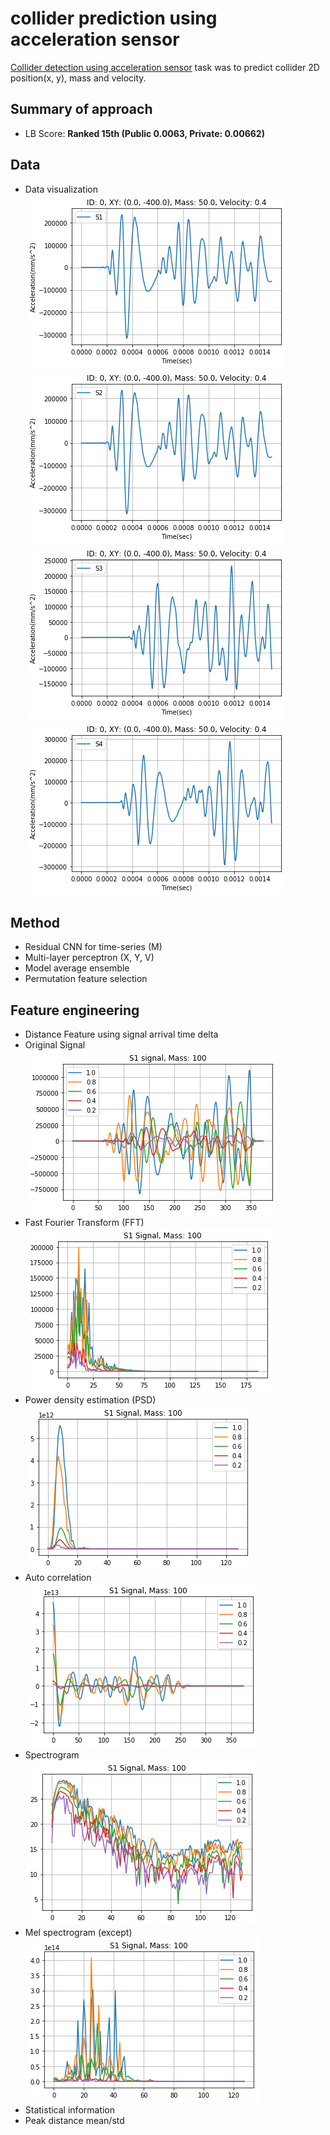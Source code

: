 # collider prediction using acceleration sensor
[Collider detection using acceleration sensor](https://dacon.io/competitions/official/235614/overview/) task was to predict collider 2D position(x, y), mass and velocity.<br/>

## Summary of approach
- LB Score: **Ranked 15th (Public 0.0063, Private: 0.00662)**

## Data
- Data visualization<br/>
![acceleration sensor 1](./img/s1.png)<br/>
![acceleration sensor 2](./img/s2.png)<br/>
![acceleration sensor 3](./img/s3.png)<br/>
![acceleration sensor 4](./img/s4.png)<br/>

## Method
- Residual CNN for time-series (M)
- Multi-layer perceptron (X, Y, V)
- Model average ensemble
- Permutation feature selection

## Feature engineering
- Distance Feature using signal arrival time delta
- Original Signal<br/>
![fft](./img/signal.png)<br/>
- Fast Fourier Transform (FFT)<br/>
![fft](./img/fft.png)<br/>
- Power density estimation (PSD)<br/>
![psd](./img/psd.png)<br/>
- Auto correlation<br/>
![autocorr](./img/autocorr.png)<br/>
- Spectrogram<br/>
![spectrogram](./img/spectrogram.png)<br/>
- Mel spectrogram (except)<br/>
![mel](./img/mel.png)<br/>
- Statistical information
- Peak distance mean/std
